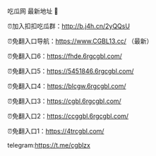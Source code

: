 吃瓜网 最新地址 👋 

⏰加入扣扣吃瓜群：http://b.j4h.cn/2yQQsU

⏰免翻入口导航：https://www.CGBL13.cc/  （最新）

⏰免翻入口6：https://fhde.6rgcgbl.com/

⏰免翻入口5：https://5451846.6rgcgbl.com/

⏰免翻入口4：https://blcgw.6rgcgbl.com/

⏰免翻入口3：https://cgbl.6rgcgbl.com/

⏰免翻入口2：https://ccggbl.6rgcgbl.com/

⏰免翻入口1：https://4trcgbl.com/

telegram:https://t.me/cgblzx


